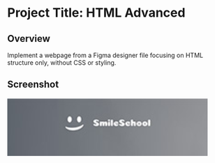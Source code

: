 # Project Title: HTML Advanced

## Overview

Implement a webpage from a Figma designer file focusing on HTML structure only, without CSS or styling.


## Screenshot

![](screenshot.png)